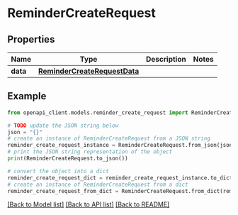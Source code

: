 # ReminderCreateRequest


## Properties

Name | Type | Description | Notes
------------ | ------------- | ------------- | -------------
**data** | [**ReminderCreateRequestData**](ReminderCreateRequestData.md) |  | 

## Example

```python
from openapi_client.models.reminder_create_request import ReminderCreateRequest

# TODO update the JSON string below
json = "{}"
# create an instance of ReminderCreateRequest from a JSON string
reminder_create_request_instance = ReminderCreateRequest.from_json(json)
# print the JSON string representation of the object
print(ReminderCreateRequest.to_json())

# convert the object into a dict
reminder_create_request_dict = reminder_create_request_instance.to_dict()
# create an instance of ReminderCreateRequest from a dict
reminder_create_request_from_dict = ReminderCreateRequest.from_dict(reminder_create_request_dict)
```
[[Back to Model list]](../README.md#documentation-for-models) [[Back to API list]](../README.md#documentation-for-api-endpoints) [[Back to README]](../README.md)



